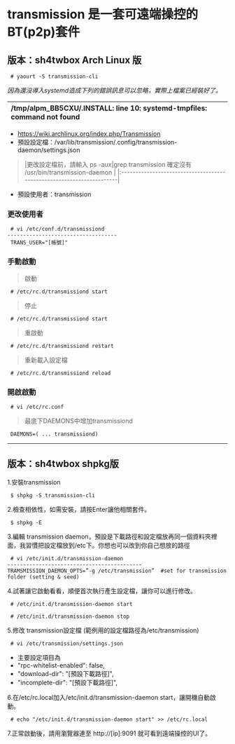 # transmission 是一套可遠端操控的BT(p2p)套件 #

## 版本：sh4twbox Arch Linux 版 ##
```
 # yaourt -S transmission-cli
```
_因為還沒導入systemd造成下列的錯誤訊息可以忽略，實際上檔案已經裝好了。_

|/tmp/alpm\_BB5CXU/.INSTALL: line 10: systemd-tmpfiles: command not found|
|:-----------------------------------------------------------------------|

  * https://wiki.archlinux.org/index.php/Transmission
  * 預設設定檔：/var/lib/transmission/.config/transmission-daemon/settings.json
> |更改設定檔前，請輸入 ps -aux|grep transmission 確定沒有 /usr/bin/transmission-daemon |
|:----------------------------------------------------------------------|
  * 預設使用者：transmission
### 更改使用者 ###
```
 # vi /etc/conf.d/transmissiond
-----------------------------------
 TRANS_USER="[帳號]"
```
### 手動啟動 ###
> 啟動
```
 # /etc/rc.d/transmissiond start
```
> 停止
```
 # /etc/rc.d/transmissiond start
```
> 重啟動
```
 # /etc/rc.d/transmissiond restart
```
> 重新載入設定檔
```
 # /etc/rc.d/transmissiond reload
```

### 開啟啟動 ###
```
 # vi /etc/rc.conf
```

> 最底下DAEMONS中增加transmissiond
```
 DAEMONS=( ... transmissiond)
```


---

## 版本：sh4twbox shpkg版 ##

1.安裝transmission
```
 $ shpkg -S transmission-cli
```

2.檢查相依性，如需安裝，請按Enter讓他相關套件。
```
 $ shpkg -E
```

3.編輯 transmission daemon，預設是下載路徑和設定檔放再同一個資料夾裡面，我習慣把設定檔放到/etc下。你想也可以改到你自己想放的路徑
```
 # vi /etc/init.d/transmission-daemon
-------------------------------------------
TRAMSMISSION_DAEMON_OPTS=”-g /etc/transmission”  #set for transmission folder (setting & seed)
```
4.試著讓它啟動看看，順便首次執行產生設定檔，讓你可以進行修改。
```
 # /etc/init.d/transmission-daemon start
```

```
 # /etc/init.d/transmission-daemon stop
```

5.修改 transmission設定檔 (範例用的設定檔路徑為/etc/transmission)
```
 # vi /etc/transmission/settings.json
```
  * 主要設定項目為
  * "rpc-whitelist-enabled": false,
  * "download-dir": "[預設下載路徑]",
  * "incomplete-dir": "[預設下載路徑]",

6.在/etc/rc.local加入/etc/init.d/transmission-daemon start，讓開機自動啟動。
```
 # echo "/etc/init.d/transmission-daemon start" >> /etc/rc.local
```

7.正常啟動後，請用瀏覽器連至 http://[ip]:9091 就可看到遠端操控的UI了。